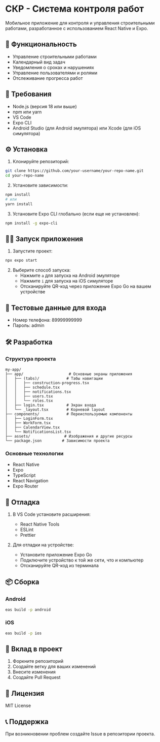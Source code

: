 # СКР - Система контроля работ

Мобильное приложение для контроля и управления строительными работами, разработанное с использованием React Native и Expo.

## 📱 Функциональность

- Управление строительными работами
- Календарный вид задач
- Уведомления о сроках и нарушениях
- Управление пользователями и ролями
- Отслеживание прогресса работ

## 🚀 Требования

- Node.js (версия 18 или выше)
- npm или yarn
- VS Code
- Expo CLI
- Android Studio (для Android эмулятора) или Xcode (для iOS симулятора)

## ⚙️ Установка

1. Клонируйте репозиторий:
```bash
git clone https://github.com/your-username/your-repo-name.git
cd your-repo-name
```

2. Установите зависимости:
```bash
npm install
# или
yarn install
```

3. Установите Expo CLI глобально (если еще не установлен):
```bash
npm install -g expo-cli
```

## 🏃‍♂️ Запуск приложения

1. Запустите проект:
```bash
npx expo start
```

2. Выберите способ запуска:
   - Нажмите `a` для запуска на Android эмуляторе
   - Нажмите `i` для запуска на iOS симуляторе
   - Отсканируйте QR-код через приложение Expo Go на вашем устройстве

## 📱 Тестовые данные для входа

- Номер телефона: 89999999999
- Пароль: admin

## 🛠️ Разработка

### Структура проекта

```
my-app/
├── app/                    # Основные экраны приложения
│   ├── (tabs)/            # Табы навигации
│   │   ├── construction-progress.tsx
│   │   ├── schedule.tsx
│   │   ├── notifications.tsx
│   │   ├── users.tsx
│   │   └── roles.tsx
│   ├── login.tsx          # Экран входа
│   └── _layout.tsx        # Корневой layout
├── components/            # Переиспользуемые компоненты
│   ├── LoginForm.tsx
│   ├── WorkForm.tsx
│   ├── CalendarView.tsx
│   └── NotificationsList.tsx
├── assets/               # Изображения и другие ресурсы
└── package.json         # Зависимости проекта
```

### Основные технологии

- React Native
- Expo
- TypeScript
- React Navigation
- Expo Router

## 🔧 Отладка

1. В VS Code установите расширения:
   - React Native Tools
   - ESLint
   - Prettier

2. Для отладки на устройстве:
   - Установите приложение Expo Go
   - Подключите устройство к той же сети, что и компьютер
   - Отсканируйте QR-код из терминала

## 📦 Сборка

### Android
```bash
eas build -p android
```

### iOS
```bash
eas build -p ios
```

## 🤝 Вклад в проект

1. Форкните репозиторий
2. Создайте ветку для ваших изменений
3. Внесите изменения
4. Создайте Pull Request

## 📄 Лицензия

MIT License

## 📞 Поддержка

При возникновении проблем создайте Issue в репозитории проекта.
